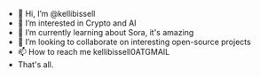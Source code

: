- 👋 Hi, I’m @kellibissell
- 👀 I’m interested in Crypto and AI
- 🌱 I’m currently learning about Sora, it's amazing
- 💞️ I’m looking to collaborate on interesting open-source projects
- 📫 How to reach me kellibissell0ATGMAIL
- That's all.

<!---
kellibissell/kellibissell is a ✨ special ✨ repository because its `README.md` (this file) appears on your GitHub profile.
You can click the Preview link to take a look at your changes.
--->
